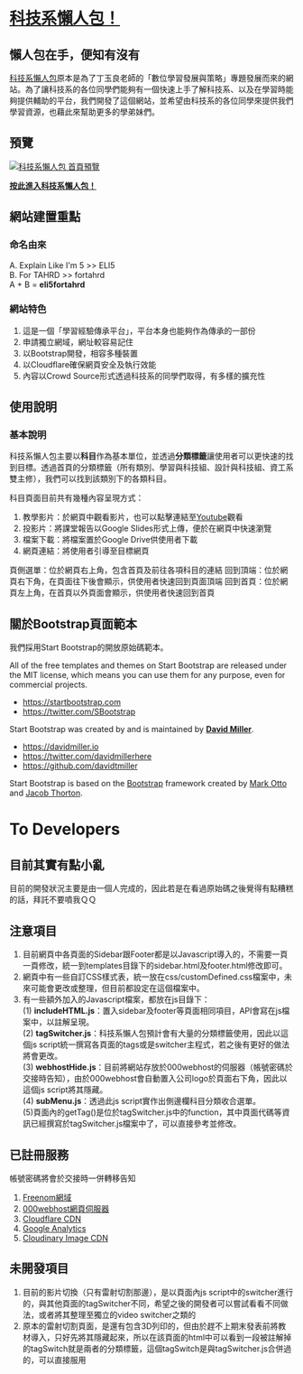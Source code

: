 # [科技系懶人包！](https://eli5fortahrd.ml)

## 懶人包在手，便知有沒有

[科技系懶人包](https://eli5fortahrd.ml)原本是為了丁玉良老師的「數位學習發展與策略」專題發展而來的網站。為了讓科技系的各位同學們能夠有一個快速上手了解科技系、以及在學習時能夠提供輔助的平台，我們開發了這個網站，並希望由科技系的各位同學來提供我們學習資源，也藉此來幫助更多的學弟妹們。

## 預覽

[![科技系懶人包 首頁預覽](https://res.cloudinary.com/eli5fortahrd/image/upload/readme/img/eli5fortahrd_preview.png)](https://eli5fortahrd.ml)

**[按此進入科技系懶人包！](https://eli5fortahrd.ml)**

## 網站建置重點

### 命名由來

A. Explain Like I'm 5 >> ELI5<br>
B. For TAHRD >> fortahrd<br>
A + B = **eli5fortahrd**

### 網站特色

1. 這是一個「學習經驗傳承平台」，平台本身也能夠作為傳承的一部份
2. 申請獨立網域，網址較容易記住
3. 以Bootstrap開發，相容多種裝置
4. 以Cloudflare確保網頁安全及執行效能
5. 內容以Crowd Source形式透過科技系的同學們取得，有多樣的擴充性

## 使用說明

### 基本說明

科技系懶人包主要以**科目**作為基本單位，並透過**分類標籤**讓使用者可以更快速的找到目標。透過首頁的分類標籤（所有類別、學習與科技組、設計與科技組、資工系雙主修），我們可以找到該類別下的各類科目。

科目頁面目前共有幾種內容呈現方式：
1. 教學影片：於網頁中觀看影片，也可以點擊連結至[Youtube](https://www.youtube.com/channel/UCN-q9NcER-5Zrs2HqTtbGIQ)觀看
2. 投影片：將課堂報告以Google Slides形式上傳，便於在網頁中快速瀏覽
3. 檔案下載：將檔案置於Google Drive供使用者下載
4. 網頁連結：將使用者引導至目標網頁

頁側選單：位於網頁右上角，包含首頁及前往各項科目的連結
回到頂端：位於網頁右下角，在頁面往下後會顯示，供使用者快速回到頁面頂端
回到首頁：位於網頁左上角，在首頁以外頁面會顯示，供使用者快速回到首頁

## 關於Bootstrap頁面範本

我們採用Start Bootstrap的開放原始碼範本。

All of the free templates and themes on Start Bootstrap are released under the MIT license, which means you can use them for any purpose, even for commercial projects.

* <https://startbootstrap.com>
* <https://twitter.com/SBootstrap>

Start Bootstrap was created by and is maintained by **[David Miller](https://davidmiller.io/)**.

* <https://davidmiller.io>
* <https://twitter.com/davidmillerhere>
* <https://github.com/davidtmiller>

Start Bootstrap is based on the [Bootstrap](https://getbootstrap.com/) framework created by [Mark Otto](https://twitter.com/mdo) and [Jacob Thorton](https://twitter.com/fat).

#
# To Developers

## 目前其實有點小亂

目前的開發狀況主要是由一個人完成的，因此若是在看過原始碼之後覺得有點糟糕的話，拜託不要噴我ＱＱ

## 注意項目

1. 目前網頁中各頁面的Sidebar跟Footer都是以Javascript導入的，不需要一頁一頁修改，統一到templates目錄下的sidebar.html及footer.html修改即可。
2. 網頁中有一些自訂CSS樣式表，統一放在css/customDefined.css檔案中，未來可能會更改或整理，但目前都設定在這個檔案中。
3. 有一些額外加入的Javascript檔案，都放在js目錄下：<br>
(1) **includeHTML.js**：置入sidebar及footer等頁面相同項目，API會寫在js檔案中，以註解呈現。<br>
(2) **tagSwitcher.js**：科技系懶人包預計會有大量的分類標籤使用，因此以這個js script統一撰寫各頁面的tags或是switcher主程式，若之後有更好的做法將會更改。<br>
(3) **webhostHide.js**：目前將網站存放於000webhost的伺服器（帳號密碼於交接時告知），由於000webhost會自動置入公司logo於頁面右下角，因此以這個js script將其隱藏。<br>
(4) **subMenu.js**：透過此js script實作出側邊欄科目分類收合選單。<br>
(5)頁面內的getTag()是位於tagSwitcher.js中的function，其中頁面代碼等資訊已經撰寫於tagSwitcher.js檔案中了，可以直接參考並修改。<br>

## 已註冊服務

帳號密碼將會於交接時一併轉移告知

1. [Freenom網域](https://my.freenom.com/clientarea.php?action=domains)
2. [000webhost網頁伺服器](https://www.000webhost.com/members/website/eli5fortahrd/dashboard)
3. [Cloudflare CDN](https://dash.cloudflare.com/)
4. [Google Analytics](https://analytics.google.com/analytics/web/#/p270781877/reports/defaulthome?params=_u..nav%3Ddefault)
5. [Cloudinary Image CDN](https://cloudinary.com/console/)

## 未開發項目

1. 目前的影片切換（只有雷射切割那邊），是以頁面內js script中的switcher進行的，與其他頁面的tagSwitcher不同，希望之後的開發者可以嘗試看看不同做法，或者將其整理至獨立的video switcher之類的
2. 原本的雷射切割頁面，是還有包含3D列印的，但由於趕不上期末發表前將教材導入，只好先將其隱藏起來，所以在該頁面的html中可以看到一段被註解掉的tagSwitch就是兩者的分類標籤，這個tagSwitch是與tagSwitcher.js合併過的，可以直接服用
